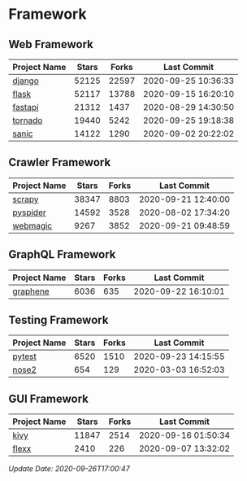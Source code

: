 # Framework

## Web Framework

| Project Name | Stars | Forks | Last Commit |
| ------------ | ----- | ----- | ----------- |
| [django](https://github.com/django/django) | 52125 | 22597 | 2020-09-25 10:36:33 |
| [flask](https://github.com/pallets/flask) | 52117 | 13788 | 2020-09-15 16:20:10 |
| [fastapi](https://github.com/tiangolo/fastapi) | 21312 | 1437 | 2020-08-29 14:30:50 |
| [tornado](https://github.com/tornadoweb/tornado) | 19440 | 5242 | 2020-09-25 19:18:38 |
| [sanic](https://github.com/huge-success/sanic) | 14122 | 1290 | 2020-09-02 20:22:02 |

## Crawler Framework

| Project Name | Stars | Forks | Last Commit |
| ------------ | ----- | ----- | ----------- |
| [scrapy](https://github.com/scrapy/scrapy) | 38347 | 8803 | 2020-09-21 12:40:00 |
| [pyspider](https://github.com/binux/pyspider) | 14592 | 3528 | 2020-08-02 17:34:20 |
| [webmagic](https://github.com/code4craft/webmagic) | 9267 | 3852 | 2020-09-21 09:48:59 |

## GraphQL Framework

| Project Name | Stars | Forks | Last Commit |
| ------------ | ----- | ----- | ----------- |
| [graphene](https://github.com/graphql-python/graphene) | 6036 | 635 | 2020-09-22 16:10:01 |

## Testing Framework

| Project Name | Stars | Forks | Last Commit |
| ------------ | ----- | ----- | ----------- |
| [pytest](https://github.com/pytest-dev/pytest) | 6520 | 1510 | 2020-09-23 14:15:55 |
| [nose2](https://github.com/nose-devs/nose2) | 654 | 129 | 2020-03-03 16:52:03 |

## GUI Framework

| Project Name | Stars | Forks | Last Commit |
| ------------ | ----- | ----- | ----------- |
| [kivy](https://github.com/kivy/kivy) | 11847 | 2514 | 2020-09-16 01:50:34 |
| [flexx](https://github.com/flexxui/flexx) | 2410 | 226 | 2020-09-07 13:32:02 |

*Update Date: 2020-09-26T17:00:47*
